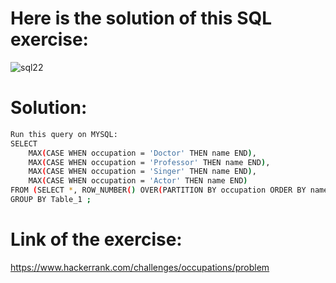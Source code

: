 # Here is the solution of this SQL exercise:
![sql22](https://github.com/lamia-datalover/SQL_Hackerrank_exercises/assets/145395677/4db4027f-5a7b-478e-baa6-35f835f62da0)
# Solution:
```bash
Run this query on MYSQL:
SELECT
    MAX(CASE WHEN occupation = 'Doctor' THEN name END),
    MAX(CASE WHEN occupation = 'Professor' THEN name END),
    MAX(CASE WHEN occupation = 'Singer' THEN name END),
    MAX(CASE WHEN occupation = 'Actor' THEN name END)
FROM (SELECT *, ROW_NUMBER() OVER(PARTITION BY occupation ORDER BY name) AS Table_1 FROM occupations) AS Table_2
GROUP BY Table_1 ;
```
# Link of the exercise:
https://www.hackerrank.com/challenges/occupations/problem
